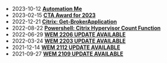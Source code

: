 * 2023-10-12 [**Automation Me**](/2023-10-12-automation-me/?utm_source=blog&utm_medium=blog&utm_content=recent)
* 2023-02-15 [**CTA Award for 2023**](/2023-02-15-CTA-Award-for-2023/?utm_source=blog&utm_medium=blog&utm_content=recent)
* 2022-12-21 [**Citrix: Get-BrokerApplication**](/2022-12-21-Powershell-Get-BrokerApplication/?utm_source=blog&utm_medium=blog&utm_content=recent)
* 2022-08-22 [**Powershell: Citrix Hypervisor Count Function**](/2022-08-22-PowerShell-Citrix-Hypervisor-Count-Function/?utm_source=blog&utm_medium=blog&utm_content=recent)
* 2022-06-29 [**WEM 2206 UPDATE AVAILABLE**](/2022-06-29-wem-2206-update-available/?utm_source=blog&utm_medium=blog&utm_content=recent)
* 2022-03-24 [**WEM 2203 UPDATE AVAILABLE**](/2022-03-24-wem-2203-update-available/?utm_source=blog&utm_medium=blog&utm_content=recent)
* 2021-12-14 [**WEM 2112 UPDATE AVAILABLE**](/2021-12-14-wem-2112-update-available/?utm_source=blog&utm_medium=blog&utm_content=recent)
* 2021-09-27 [**WEM 2109 UPDATE AVAILABLE**](/2021-09-27-wem-2109-update-available/?utm_source=blog&utm_medium=blog&utm_content=recent)
